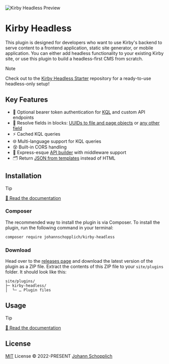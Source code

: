 ![Kirby Headless Preview](./.github/og.png)

# Kirby Headless

This plugin is designed for developers who want to use Kirby's backend to serve content to a frontend application, static site generator, or mobile application. You can either add headless functionality to your existing Kirby site, or use this plugin to build a headless-first CMS from scratch.

> [!NOTE]
> Check out to the [Kirby Headless Starter](https://github.com/johannschopplich/kirby-headless-starter) repository for a ready-to-use headless-only setup!

## Key Features

- 🧩 Optional bearer token authentication for [KQL](https://kirby.tools/docs/headless/usage#kirby-query-language-kql) and custom API endpoints
- 🧱 Resolve fields in blocks: [UUIDs to file and page objects](https://kirby.tools/docs/headless/field-methods) or [any other field](https://kirby.tools/docs/headless/field-methods)
- ⚡️ Cached KQL queries
- 🌐 Multi-language support for KQL queries
- 😵 Built-in CORS handling
- 🍢 Express-esque [API builder](https://kirby.tools/docs/headless/api-builder) with middleware support
- 🗂 Return [JSON from templates](https://kirby.tools/docs/headless/usage#json-templates) instead of HTML

## Installation

> [!TIP]
> [📖 Read the documentation](https://kirby.tools/docs/headless#installation)

### Composer

The recommended way to install the plugin is via Composer. To install the plugin, run the following command in your terminal:

```bash
composer require johannschopplich/kirby-headless
```

### Download

Head over to the [releases page](https://github.com/johannschopplich/kirby-headless/releases) and download the latest version of the plugin as a ZIP file. Extract the contents of this ZIP file to your `site/plugins` folder. It should look like this:

```
site/plugins/
├─ kirby-headless/
│  └─ … Plugin files
```

## Usage

> [!TIP]
> [📖 Read the documentation](https://kirby.tools/docs/headless/usage)

## License

[MIT](./LICENSE) License © 2022-PRESENT [Johann Schopplich](https://github.com/johannschopplich)
